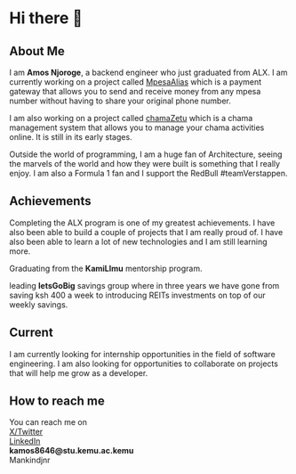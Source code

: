 <h1> Hi there 👋</h1>

<!--
**mankindjnr/mankindjnr** is a ✨ _special_ ✨ repository because its `README.md` (this file) appears on your GitHub profile.

Here are some ideas to get you started:

- 🔭 I’m currently working on ...
- 🌱 I’m currently learning ...
- 👯 I’m looking to collaborate on ...
- 🤔 I’m looking for help with ...
- 💬 Ask me about ...
- 📫 How to reach me: ...
- 😄 Pronouns: ...
- ⚡ Fun fact: ...
-->
<h2>About Me</h2>
I am <b>Amos Njoroge</b>, a backend engineer who just graduated from ALX. I am currently working on a project called <a href="https://aliasmpesa.onrender.com">MpesaAlias</a> which is a payment gateway that allows you to send and receive money from any mpesa number without having to share your original phone number.


 I am also working on a project called <a href="https://chama-zetu.onrender.com">chamaZetu</a> which is a chama management system that allows you to manage your chama activities online. It is still in its early stages.

 Outside the world of programming, I am a huge fan of Architecture, seeing the marvels of the world and how they were built is something that I really enjoy. I am also a Formula 1 fan and I support the RedBull #teamVerstappen.

 <h2>Achievements</h2>
Completing the ALX program is one of my greatest achievements. I have also been able to build a couple of projects that I am really proud of. I have also been able to learn a lot of new technologies and I am still learning more.

Graduating from the <b>KamiLImu</b> mentorship program.

leading <b>letsGoBig</b> savings group where in three years we have gone from saving ksh 400 a week to introducing REITs investments on top of our weekly savings.

<!--I’m currently looking for-->
<h2>Current</h2>
I am currently looking for internship opportunities in the field of software engineering. I am also looking for opportunities to collaborate on projects that will help me grow as a developer.

<h2>How to reach me</h2>
You can reach me on <br/>
<a href="https://twitter.com/njorogeAmos94">X/Twitter</a> <br/>
<a href="https://www.linkedin.com/in/amos-njoroge-kairu-a55558188/">LinkedIn</a><br/>
<b>kamos8646@stu.kemu.ac.kemu</b>

<footer>Mankindjnr</footer>
